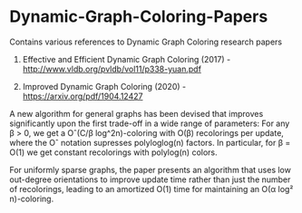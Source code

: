 # Dynamic-Graph-Coloring-Papers
Contains various references to Dynamic Graph Coloring research papers

1. Effective and Efficient Dynamic Graph Coloring (2017) - http://www.vldb.org/pvldb/vol11/p338-yuan.pdf

2. Improved Dynamic Graph Coloring (2020) - https://arxiv.org/pdf/1904.12427

A new algorithm for general graphs has been devised that improves significantly upon the first trade-off in a wide range of parameters: For any β > 0, we get a Oˆ(C/β log^2n)-coloring with O(β) recolorings per update, where the Oˆ notation supresses polyloglog(n) factors. In particular, for β = O(1) we get constant recolorings with polylog(n) colors.

For uniformly sparse graphs, the paper presents an algorithm that uses low out-degree orientations to improve update time rather than just the number of recolorings, leading to an amortized O(1) time for maintaining an O(α log² n)-coloring.

